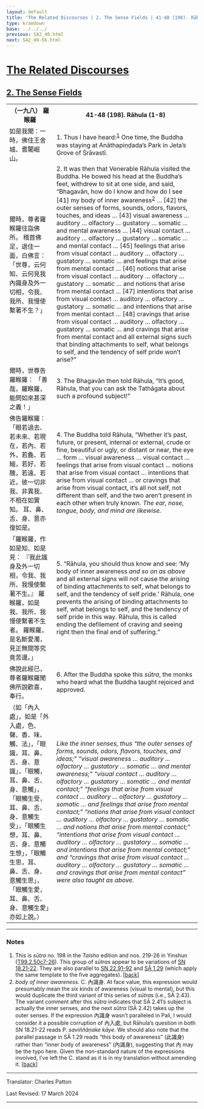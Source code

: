 ```yaml
---
layout: default
title: 'The Related Discourses | 2. The Sense Fields | 41-48 (198). Rāhula (1-8)'
type: kramdown
base: ../../../
previous: SA2_40.html
next: SA2_49-56.html
---
```


<h1><a href='../index.html'>The Related Discourses</a></h1>
<h2><a href='index.html'>2. The Sense Fields</a></h2>

<table class="trans">
  <th class='ch'>（一九八） 羅睺羅</th>
  <th class='en'>41-48 (198). Rāhula (1-8)</th>
  <tr>
    <td class="ch" title='t99.2.50c7'>如是我聞：一時，佛住王舍城、耆闍崛山。</td>
    <td id='p1'>1. Thus I have heard:<sup id="ref1"><a href="#n1">1</a></sup> One time, the Buddha was staying at Anāthapiṇḍada’s Park in Jeta’s Grove of Śrāvastī.</td>
  </tr>
  <tr>
    <td class="ch" title='t99.2.50c8'>爾時，尊者羅睺羅往詣佛所。 稽首佛足，退住一面，白佛言： 「世尊，云何知、云何見我內識身及外一切相，令我、我所、我慢使繫著不生？」</td>
    <td id='p2'>2. It was then that Venerable Rāhula visited the Buddha. He bowed his head at the Buddha’s feet, withdrew to sit at one side, and said, “Bhagavān, how do I know and how do I see [41] my body of inner awareness<sup id="ref2"><a href="#n2">2</a></sup> … [42] the outer senses of forms, sounds, odors, flavors, touches, and ideas … [43] visual awareness … auditory … olfactory … gustatory … somatic … and mental awareness … [44] visual contact … auditory … olfactory … gustatory … somatic … and mental contact … [45] feelings that arise from visual contact … auditory … olfactory … gustatory … somatic … and feelings that arise from mental contact … [46] notions that arise from visual contact … auditory … olfactory … gustatory … somatic … and notions that arise from mental contact … [47] intentions that arise from visual contact … auditory … olfactory … gustatory … somatic … and intentions that arise from mental contact … [48] cravings that arise from visual contact … auditory … olfactory … gustatory … somatic … and cravings that arise from mental contact and all external signs such that binding attachments to self, what belongs to self, and the tendency of self pride won’t arise?”</td>
  </tr>
  <tr>
    <td class="ch" title='t99.2.50c11'>爾時，世尊告羅睺羅： 「善哉，羅睺羅，能問如來甚深之義！」</td>
    <td id='p3'>3. The Bhagavān then told Rāhula, “It’s good, Rāhula, that you can ask the Tathāgata about such a profound subject!”</td>
  </tr>
  <tr>
    <td class="ch" title='t99.2.50c12'>佛告羅睺羅： 「眼若過去、若未來、若現在，若內、若外，若麁、若細，若好、若醜，若遠、若近，彼一切非我、非異我、不相在如實知。 耳、鼻、舌、身、意亦復如是。</td>
    <td id='p4'>4. The Buddha told Rāhula, “Whether it’s past, future, or present, internal or external, crude or fine, beautiful or ugly, or distant or near, the eye  … form … visual awareness … visual contact … feelings that arise from visual contact … notions that arise from visual contact … intentions that arise from visual contact … or cravings that arise from visual contact, it’s all not self, not different than self, and the two aren’t present in each other when truly known. <em>The ear, nose, tongue, body, and mind are likewise.</em></td>
  </tr>
  <tr>
    <td class="ch" title='t99.2.50c15'>「羅睺羅，作如是知、如是見： 『我此識身及外一切相，令我、我所、我慢使繫著不生。』 羅睺羅，如是我、我所、我慢使繫著不生者。 羅睺羅，是名斷愛濁，見正無間等究竟苦邊。」</td>
    <td id='p5'>5. “Rāhula, you should thus know and see: ‘My body of inner awareness <em>and so on as above</em> and all external signs will not cause the arising of binding attachments to self, what belongs to self, and the tendency of self pride.’ Rāhula, one prevents the arising of binding attachments to self, what belongs to self, and the tendency of self pride in this way. Rāhula, this is called ending the defilement of craving and seeing right then the final end of suffering.”</td>
  </tr>
  <tr>
    <td class="ch" title='t99.2.50c19'>佛說此經已，尊者羅睺羅聞佛所說歡喜，奉行。</td>
    <td id='p6'>6. After the Buddha spoke this <em>sūtra</em>, the monks who heard what the Buddha taught rejoiced and approved.</td>
  </tr>
  <tr>
    <td class="ch" title='t99.2.50c21'>（如「內入處」，如是「外入處，色、聲、香、味、觸、法」，「眼識，耳、鼻、舌、身、意識」，「眼觸，耳、鼻、舌、身、意觸」，「眼觸生受，耳、鼻、舌、身、意觸生受」，「眼觸生想，耳、鼻、舌、身、意觸生想」，「眼觸生思，耳、鼻、舌、身、意觸生思」，「眼觸生愛，耳、鼻、舌、身、意觸生愛」亦如上說。）</td>
    <td><em>Like the inner senses, thus “the outer senses of forms, sounds, odors, flavors, touches, and ideas;” “visual awareness … auditory … olfactory … gustatory … somatic … and mental awareness;” “visual contact … auditory … olfactory … gustatory … somatic … and mental contact;” “feelings that arise from visual contact … auditory … olfactory … gustatory … somatic … and feelings that arise from mental contact;” “notions that arise from visual contact … auditory … olfactory … gustatory … somatic … and notions that arise from mental contact;” “intentions that arise from visual contact … auditory … olfactory … gustatory … somatic … and intentions that arise from mental contact;” and “cravings that arise from visual contact … auditory … olfactory … gustatory … somatic … and cravings that arise from mental contact” were also taught as above.</em></td>
  </tr>
</table>

<hr/>

<h3 id="notes">Notes</h3>

<ol>
<li id="n1">This is <em>sūtra</em> no. 198 in the <cite>Taisho</cite> edition and nos. 219-26 in Yinshun (<a href="https://cbetaonline.dila.edu.tw/zh/T02n0099_p0050c07" target="_blank">T99.2.50c7-26</a>). This group of <em>sūtra</em>s appear to be variations of <a href="https://suttacentral.net/sn18.21" target="_blank">SN 18.21-22</a>. They are also parallel to <a href="https://suttacentral.net/sn22.91" target="_blank">SN 22.91-92</a> and <a href="../01/SA1_29.html" target="_blank">SĀ 1.29</a> (which apply the same template to the five aggregates). [<a href="#ref1">back</a>]</li>
<li id="n2"><em>body of inner awareness.</em> C. 內識身. At face value, this expression would presumably mean the six kinds of awareness (visual to mental), but this would duplicate the third variant of this series of <em>sūtra</em>s (i.e., SĀ 2.43). The variant comment after this <em>sūtra</em> indicates that SĀ 2.41’s subject is actually the inner senses, and the next <em>sūtra</em> (SĀ 2.42) takes up the outer senses. If the expression 內識身 wasn’t paralleled in Pali, I would consider it a possible corruption of 內入處, but Rāhula’s question in both SN 18.21-22 reads P. <em>saviññāṇake kāye</em>. We should also note that the parallel passage in SĀ 1.29 reads “this body of awareness” (此識身) rather than “inner body of awareness” (內識身), suggesting that 內 may be the typo here. Given the non-standard nature of the expressions involved, I’ve left the C. stand as it is in my translation without amending it. [<a href="#ref2">back</a>]</li>
</ol>
<hr/>

<p class="translator">Translator: Charles Patton</p>
<p class='revised'>Last Revised: 17 March 2024</p>

<hr/>